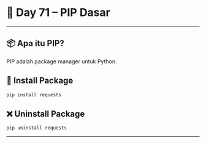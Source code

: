 # 🐍 Day 71 – PIP Dasar

---

## 📦 Apa itu PIP?
PIP adalah package manager untuk Python.

## 🔧 Install Package

```bash
pip install requests
```

## ❌ Uninstall Package

```bash
pip uninstall requests
```

---
